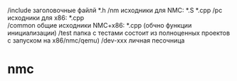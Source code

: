 /include    заголовочные файлй *.h
/nm         исходники для NMC:  *.S *.cpp
/pc         исходники для x86:  *.cpp      
/common     общие исходники NMC+x86: *.cpp (обчно функции инициализации)
/test       папка с тестами соcтоит из полноценных проектов с запуском на x86/nmc/qemu)
/dev-xxx    личная песочница  
   
# nmc
